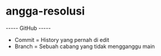 # angga-resolusi
----- GitHub -----
- Commit = History yang pernah di edit
- Branch = Sebuah cabang yang tidak mengganggu main 
